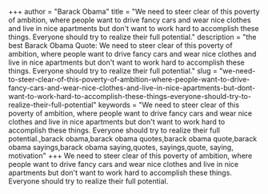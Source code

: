 +++
author = "Barack Obama"
title = "We need to steer clear of this poverty of ambition, where people want to drive fancy cars and wear nice clothes and live in nice apartments but don't want to work hard to accomplish these things. Everyone should try to realize their full potential."
description = "the best Barack Obama Quote: We need to steer clear of this poverty of ambition, where people want to drive fancy cars and wear nice clothes and live in nice apartments but don't want to work hard to accomplish these things. Everyone should try to realize their full potential."
slug = "we-need-to-steer-clear-of-this-poverty-of-ambition-where-people-want-to-drive-fancy-cars-and-wear-nice-clothes-and-live-in-nice-apartments-but-dont-want-to-work-hard-to-accomplish-these-things-everyone-should-try-to-realize-their-full-potential"
keywords = "We need to steer clear of this poverty of ambition, where people want to drive fancy cars and wear nice clothes and live in nice apartments but don't want to work hard to accomplish these things. Everyone should try to realize their full potential.,barack obama,barack obama quotes,barack obama quote,barack obama sayings,barack obama saying,quotes, sayings,quote, saying, motivation"
+++
We need to steer clear of this poverty of ambition, where people want to drive fancy cars and wear nice clothes and live in nice apartments but don't want to work hard to accomplish these things. Everyone should try to realize their full potential.
